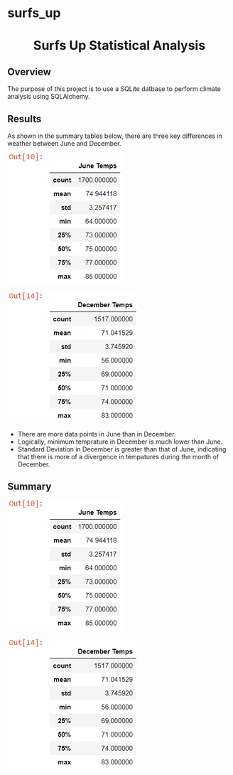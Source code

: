 # surfs_up
<h1 align="center">Surfs Up Statistical Analysis</h1>

## Overview
The purpose of this project is to use a SQLite datbase to perform climate analysis using SQLAlchemy.

## Results

As shown in the summary tables below, there are three key differences in weather between June and December.

![](https://github.com/lu-chang-axonic/surfs_up/blob/main/June%20Temprature.PNG)

![](https://github.com/lu-chang-axonic/surfs_up/blob/main/Dec%20Temprature.PNG)

* There are more data points in June than in December.
* Logically, minimum temprature in December is much lower than June. 
* Standard Deviation in December is greater than that of June, indicating that there is more of a divergence in tempatures during the month of December. 

## Summary


![](https://github.com/lu-chang-axonic/surfs_up/blob/main/June%20Temprature.PNG)

![](https://github.com/lu-chang-axonic/surfs_up/blob/main/Dec%20Temprature.PNG)
